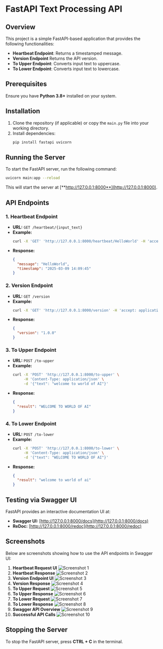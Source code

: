 # FastAPI Text Processing API

## Overview

This project is a simple FastAPI-based application that provides the following functionalities:

- **Heartbeat Endpoint**: Returns a timestamped message.
- **Version Endpoint** Returns the API version.
- **To Upper Endpoint**: Converts input text to uppercase.
- **To Lower Endpoint**: Converts input text to lowercase.

## Prerequisites

Ensure you have **Python 3.8+** installed on your system.

## Installation

1. Clone the repository (if applicable) or copy the `main.py` file into your working directory.
2. Install dependencies:
   ```bash
   pip install fastapi uvicorn
   ```

## Running the Server

To start the FastAPI server, run the following command:

```bash
uvicorn main:app --reload
```

This will start the server at [**http://127.0.0.1:8000**](http://127.0.0.1:8000).

## API Endpoints

### 1. Heartbeat Endpoint

- **URL:** `GET /heartbeat/{input_text}`
- **Example:**
  ```bash
  curl -X 'GET' 'http://127.0.0.1:8000/heartbeat/HelloWorld' -H 'accept: application/json'
  ```
- **Response:**
  ```json
  {
    "message": "HelloWorld",
    "timestamp": "2025-03-09 14:09:45"
  }
  ```

### 2. Version Endpoint

- **URL:** `GET /version`
- **Example:**
  ```bash
  curl -X 'GET' 'http://127.0.0.1:8000/version' -H 'accept: application/json'
  ```
- **Response:**
  ```json
  {
    "version": "1.0.0"
  }
  ```

### 3. To Upper Endpoint

- **URL:** `POST /to-upper`
- **Example:**
  ```bash
  curl -X 'POST' 'http://127.0.0.1:8000/to-upper' \
       -H 'Content-Type: application/json' \
       -d '{"text": "welcome to world of AI"}'
  ```
- **Response:**
  ```json
  {
    "result": "WELCOME TO WORLD OF AI"
  }
  ```

### 4. To Lower Endpoint

- **URL:** `POST /to-lower`
- **Example:**
  ```bash
  curl -X 'POST' 'http://127.0.0.1:8000/to-lower' \
       -H 'Content-Type: application/json' \
       -d '{"text": "WELCOME TO WORLD OF AI"}'
  ```
- **Response:**
  ```json
  {
    "result": "welcome to world of ai"
  }
  ```

## Testing via Swagger UI

FastAPI provides an interactive documentation UI at:

- **Swagger UI:** [http://127.0.0.1:8000/docs](http://127.0.0.1:8000/docs)
- **ReDoc:** [http://127.0.0.1:8000/redoc](http://127.0.0.1:8000/redoc)

## Screenshots

Below are screenshots showing how to use the API endpoints in Swagger UI:

1. **Heartbeat Request UI**  ![Screenshot 1](images/1.png)
2. **Heartbeat Response**  ![Screenshot 2](images/2.png)
3. **Version Endpoint UI**  ![Screenshot 3](images/3.png)
4. **Version Response**  ![Screenshot 4](images/4.png)
5. **To Upper Request**  ![Screenshot 5](images/5.png)
6. **To Upper Response**  ![Screenshot 6](images/6.png)
7. **To Lower Request**  ![Screenshot 7](images/7.png)
8. **To Lower Response**  ![Screenshot 8](images/8.png)
9. **Swagger API Overview**  ![Screenshot 9](images/9.png)
10. **Successful API Calls**  ![Screenshot 10](images/10.png)


## Stopping the Server

To stop the FastAPI server, press **CTRL + C** in the terminal.


